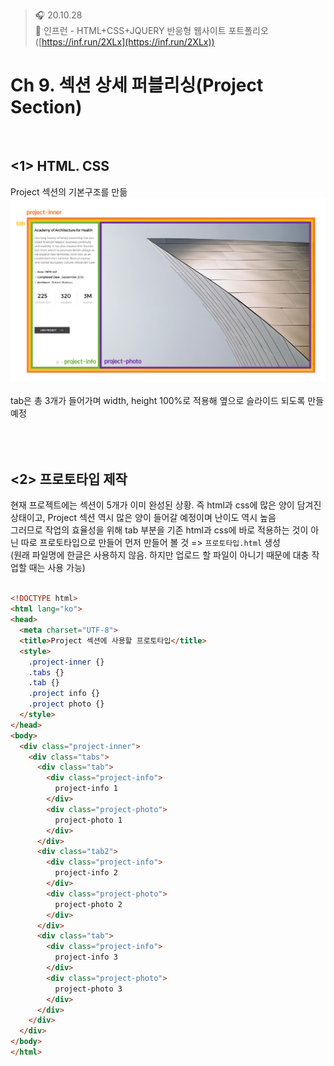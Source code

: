 ﻿> 🎧 20.10.28 <br>
> 🧩 인프런 - HTML+CSS+JQUERY 반응형 웹사이트 포트폴리오 ([https://inf.run/2XLx](https://inf.run/2XLx))

# Ch 9. 섹션 상세 퍼블리싱(Project Section)

<br>

## <1> HTML. CSS

Project 섹션의 기본구조를 만듦<br>
![Project Section 구조](./Img/9-1.PNG)<br>
<br>
tab은 총 3개가 들어가며 width, height 100%로 적용해 옆으로 슬라이드 되도록 만들 예정<br>
<br><br>
<br>


## <2> 프로토타입 제작

현재 프로젝트에는 섹션이 5개가 이미 완성된 상황. 즉 html과 css에 많은 양이 담겨진 상태이고, Project 섹션 역시 많은 양이 들어갈 예정이며 난이도 역시 높음<br>
그러므로 작업의 효율성을 위해 tab 부분을 기존 html과 css에 바로 적용하는 것이 아닌 따로 프로토타입으로 만들어 먼저 만들어 볼 것 => `프로토타입.html` 생성<br>
(원래 파일명에 한글은 사용하지 않음. 하지만 업로드 할 파일이 아니기 때문에 대충 작업할 때는 사용 가능)<br>
<br>
```html
<!DOCTYPE html>
<html lang="ko">
<head>
  <meta charset="UTF-8">
  <title>Project 섹션에 사용할 프로토타입</title>
  <style>
    .project-inner {}
    .tabs {}
    .tab {}
    .project info {}
    .project photo {}
  </style>
</head>
<body>
  <div class="project-inner">
    <div class="tabs">
      <div class="tab">
        <div class="project-info">
          project-info 1
        </div>
        <div class="project-photo">
          project-photo 1
        </div>
      </div>
      <div class="tab2">
        <div class="project-info">
          project-info 2
        </div>
        <div class="project-photo">
          project-photo 2
        </div>
      </div>
      <div class="tab">
        <div class="project-info">
          project-info 3
        </div>
        <div class="project-photo">
          project-photo 3
        </div>
      </div>
    </div>
  </div>
</body>
</html>
```




